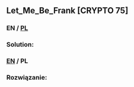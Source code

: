 ## Let_Me_Be_Frank [CRYPTO 75]

>

### EN / [PL](#rozwiązanie)

### Solution:

### [EN](#solution) / PL

### Rozwiązanie:
